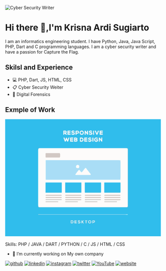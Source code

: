 ![Cyber Security Writer](https://pbs.twimg.com/profile_banners/1298992917059518467/1633733417/1500x500)
# Hi there 👋,I'm  Krisna Ardi Sugiarto

I am an informatics engineering student. I have Python, Java, Java Script, PHP, Dart and C programming languages. I am a cyber security writer and have a passion for Capture the Flag.

## Skilsl and Experience
 - :computer: PHP, Dart, JS, HTML, CSS
 - :clipboard: Cyber Security Weiter
 - :floppy_disk: Digital Forensics


## Exmple of Work
<img src="https://github.com/chikyukrish/chikyukrish/blob/main/responsive-web-design.gif" widhst="256" />

Skills: PHP / JAVA / DART / PYTHON / C / JS / HTML / CSS

- 🔭 I’m currently working on My own company 


[<img src='https://cdn.jsdelivr.net/npm/simple-icons@3.0.1/icons/github.svg' alt='github' height='40'>](https://github.com/chikyukrish)  [<img src='https://cdn.jsdelivr.net/npm/simple-icons@3.0.1/icons/linkedin.svg' alt='linkedin' height='40'>](https://www.linkedin.com/in/chikyukrish/)  [<img src='https://cdn.jsdelivr.net/npm/simple-icons@3.0.1/icons/instagram.svg' alt='instagram' height='40'>](https://www.instagram.com/litlekrishnaa/)  [<img src='https://cdn.jsdelivr.net/npm/simple-icons@3.0.1/icons/twitter.svg' alt='twitter' height='40'>](https://twitter.com/chikyukrish)  [<img src='https://cdn.jsdelivr.net/npm/simple-icons@3.0.1/icons/youtube.svg' alt='YouTube' height='40'>](https://www.youtube.com/channel/UCN37ma-wm37D_TWAu0IQJOA)  [<img src='https://cdn.jsdelivr.net/npm/simple-icons@3.0.1/icons/icloud.svg' alt='website' height='40'>](https://sarang-it.com)  

